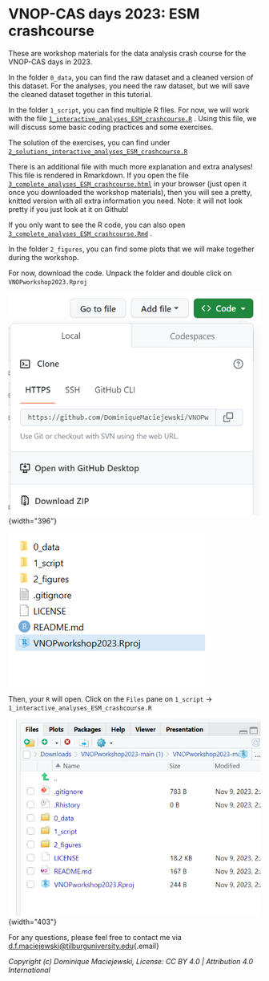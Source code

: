 # VNOP-CAS days 2023: ESM crashcourse

These are workshop materials for the data analysis crash course for the VNOP-CAS days in 2023.

In the folder `0_data`, you can find the raw dataset and a cleaned version of this dataset. For the analyses, you need the raw dataset, but we will save the cleaned dataset together in this tutorial.

In the folder `1_script`, you can find multiple R files. For now, we will work with the file [`1_interactive_analyses_ESM_crashcourse.R`](https://github.com/DominiqueMaciejewski/VNOPworkshop2023/blob/main/1_script/1_interactive_analyses_ESM_crashcourse.R) . Using this file, we will discuss some basic coding practices and some exercises.

The solution of the exercises, you can find under [`2_solutions_interactive_analyses_ESM_crashcourse.R`](https://github.com/DominiqueMaciejewski/VNOPworkshop2023/blob/main/1_script/2_solutions_interactive_analyses_ESM_crashcourse.R)

There is an additional file with much more explanation and extra analyses! This file is rendered in Rmarkdown. If you open the file [`3_complete_analyses_ESM_crashcourse.html`](https://github.com/DominiqueMaciejewski/VNOPworkshop2023/blob/main/1_script/3_complete_analyses_ESM_crashcourse.html) in your browser (just open it once you downloaded the workshop materials), then you will see a pretty, knitted version with all extra information you need. Note: it will not look pretty if you just look at it on Github!

If you only want to see the R code, you can also open [`3_complete_analyses_ESM_crashcourse.Rmd`](https://github.com/DominiqueMaciejewski/VNOPworkshop2023/blob/main/1_script/3_complete_analyses_ESM_crashcourse.Rmd) .

In the folder `2_figures`, you can find some plots that we will make together during the workshop.

For now, download the code. Unpack the folder and double click on `VNOPworkshop2023.Rproj`

![](Github.PNG){width="396"}

![](Github2.PNG)

Then, your `R` will open. Click on the `Files` pane on `1_script` -\> `1_interactive_analyses_ESM_crashcourse.R`

![](Github3.PNG){width="403"}

For any questions, please feel free to contact me via [d.f.maciejewski\@tilburguniversity.edu](mailto:d.f.maciejewski@tilburguniversity.edu){.email}

*Copyright (c) Dominique Maciejewski, License: CC BY 4.0 \| Attribution 4.0 International*

